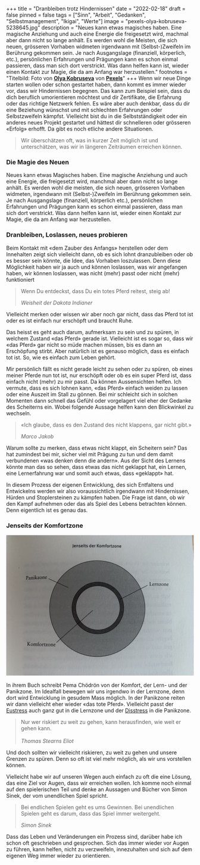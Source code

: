 +++
title = "Dranbleiben trotz Hindernissen"
date = "2022-02-18"
draft = false
pinned = false
tags = ["Sinn", "Arbeit", "Gedanken", "Selbstmanagement", "Ikigai", "Werte"]
image = "pexels-olya-kobruseva-5238645.jpg"
description = "Neues kann etwas magisches haben. Eine magische Anziehung und auch eine Energie die freigesetzt wird, machmal aber dann nicht so lange anhält. Es werden wohl die Meisten, die sich neuen, grösseren Vorhaben widmeten irgendwann mit (Selbst-)Zweifeln im Berührung gekommen sein. Je nach Ausgangslage (finanziell, körperlich, etc.), persönlichen Erfahrungen und Prägungen kann es schon einmal passieren, dass man sich dort verstrickt. Was dann helfen kann ist, wieder einen Kontakt zur Magie, die da am Anfang war herzustellen."
footnotes = "Titelbild: Foto von **[Olya Kobruseva](https://www.pexels.com/de-de/@olyakobruseva?utm_content=attributionCopyText&utm_medium=referral&utm_source=pexels)** von **[Pexels](https://www.pexels.com/de-de/foto/motivierende-einfache-inschrift-gegen-zweifel-5238645/?utm_content=attributionCopyText&utm_medium=referral&utm_source=pexels)**"
+++
Wenn wir neue Dinge starten wollen oder schon gestartet haben, dann kommt es immer wieder vor, dass wir Hindernissen begegnen. Das kann zum Beispiel sein, dass du dich beruflich umorientieren möchtest und dir Zertifikate, die Erfahrung oder das richtige Netzwerk fehlen. Es wäre aber auch denkbar, dass du dir eine Beziehung wünschst und mit schlechten Erfahrungen oder Selbstzweifeln kämpfst. Vielleicht bist du in die Selbstständigkeit oder ein anderes neues Projekt gestartet und hättest dir schnelleren oder grösseren «Erfolg» erhofft. Da gibt es noch etliche andere Situationen. 

> Wir überschätzen oft, was in kurzer Zeit möglich ist und unterschätzen, was wir in längeren Zeiträumen erreichen können. 

### Die Magie des Neuen

Neues kann etwas Magisches haben. Eine magische Anziehung und auch eine Energie, die freigesetzt wird, manchmal aber dann nicht so lange anhält. Es werden wohl die meisten, die sich neuen, grösseren Vorhaben widmeten, irgendwann mit (Selbst-)Zweifeln im Berührung gekommen sein. Je nach Ausgangslage (finanziell, körperlich etc.), persönlichen Erfahrungen und Prägungen kann es schon einmal passieren, dass man sich dort verstrickt. Was dann helfen kann ist, wieder einen Kontakt zur Magie, die da am Anfang war herzustellen.

### Dranbleiben, Loslassen, neues probieren

Beim Kontakt mit «dem Zauber des Anfangs» herstellen oder dem Innehalten zeigt sich vielleicht dann, ob es sich lohnt dranzubleiben oder ob es besser sein könnte, die Idee, das Vorhaben loszulassen. Denn diese Möglichkeit haben wir ja auch und können loslassen, was wir angefangen haben, wir können loslassen, was nicht (mehr) passt oder nicht (mehr) funktioniert

> Wenn Du entdeckst, dass Du ein totes Pferd reitest, steig ab!
>
> *Weisheit der Dakota Indianer*

Vielleicht merken oder wissen wir aber noch gar nicht, dass das Pferd tot ist oder es ist einfach nur erschöpft und braucht Ruhe.

Das heisst es geht auch darum, aufmerksam zu sein und zu spüren, in welchem Zustand «das Pferd» gerade ist. Vielleicht ist es sogar so, dass wir «das Pferd» gar nicht so müde machen müssen, bis es dann an Erschöpfung stirbt. Aber natürlich ist es genauso möglich, dass es einfach tot ist. So, wie es einfach zum Leben gehört.

Mir persönlich fällt es nicht gerade leicht zu sehen oder zu spüren, ob eines meiner Pferde nun tot ist, nur erschöpft oder ob es ein super Pferd ist, dass einfach nicht (mehr) zu mir passt. Da können Aussensichten helfen. Ich vermute, dass es sich lohnen kann, «das Pferd» einfach weiden zu lassen oder eine Auszeit im Stall zu gönnen. Bei mir schleicht sich in solchen Momenten dann schnell das Gefühl oder vorgelagert viel eher der Gedanke des Scheiterns ein. Wobei folgende Aussage helfen kann den Blickwinkel zu wechseln.

> «Ich glaube, dass es den Zustand des nicht klappens, gar nicht gibt.»
>
> *Marco Jakob*

Warum sollte zu merken, dass etwas nicht klappt, ein Scheitern sein? Das hat zumindest bei mir, sicher viel mit Prägung zu tun und dem damit verbundenen «was denken denn die andern». Aus der Sicht des Lernens könnte man das so sehen, dass etwas das nicht geklappt hat, ein Lernen, eine Lernerfahrung war und somit auch etwas, dass «geklappt» hat.

In diesem Prozess der eigenen Entwicklung, des sich Entfaltens und Entwickelns werden wir also voraussichtlich irgendwann mit Hindernissen, Hürden und Stoplersteinen zu kämpfen haben. Die Frage ist dann, ob wir den Kampf aufnehmen oder das als Spiel des Lebens betrachten können. Denn eigentlich ist es genau das.

### Jenseits der Komfortzone

![](img_4698.jpg "Pema Chödrön, Das Unwillkommene willkommen heissen, S. 87")

In ihrem Buch schreibt Pema Chödrön von der Komfort, der Lern- und der Panikzone. Im Idealfall bewegen wir uns irgendwo in der Lernzone, denn dort wird Entwicklung in gesudem Mass möglich. In der Panikzone reiten wir dann vielleicht eher wieder «das tote Pferd». Vielleicht passt der [Eustress](https://de.wikipedia.org/wiki/Stressor) auch ganz gut in die Lernzone und der [Disstress](https://de.wikipedia.org/wiki/Disstress_(Medizin)) in die Panikzone. 

> Nur wer riskiert zu weit zu gehen, kann herausfinden, wie weit er gehen kann.\
> \
> *Thomas Stearns Eliot*

Und doch sollten wir vielleicht riskieren, zu weit zu gehen und unsere Grenzen zu spüren. Denn so oft ist viel mehr möglich, als wir uns vorstellen können.

Vielleicht habe wir auf unseren Wegen auch einfach zu oft die eine Lösung, das eine Ziel vor Augen, dass wir erreichen wollen. Ich komme noch einmal auf den spielerischen Teil und denke an Aussagen und Bücher von Simon Sinek, der vom unendlichen Spiel spricht.

> Bei endlichen Spielen geht es ums Gewinnen. Bei unendlichen Spielen geht es darum, dass das Spiel immer weitergeht.
>
> *Simon Sinek*

Dass das Leben und Veränderungen ein Prozess sind, darüber habe ich schon oft geschrieben und gesprochen. Sich das immer wieder vor Augen zu führen, kann helfen, nicht zu verzweifeln, innezuhalten und sich auf dem eigenen Weg immer wieder zu orientieren.